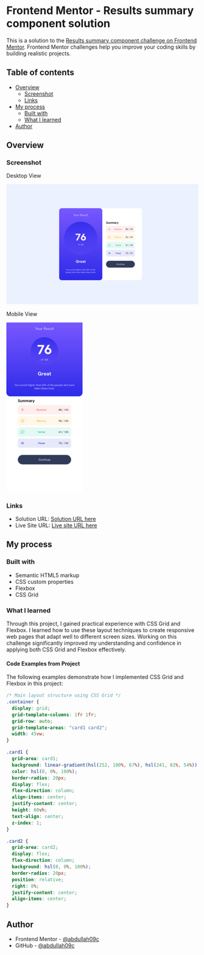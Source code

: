# Frontend Mentor - Results summary component solution

This is a solution to the [Results summary component challenge on Frontend Mentor](https://www.frontendmentor.io/challenges/results-summary-component-CE_K6s0maV). Frontend Mentor challenges help you improve your coding skills by building realistic projects. 

## Table of contents

- [Overview](#overview)
  - [Screenshot](#screenshot)
  - [Links](#links)
- [My process](#my-process)
  - [Built with](#built-with)
  - [What I learned](#what-i-learned)
- [Author](#author)

## Overview




### Screenshot

<p>Desktop View</p>
<img src="screenshots/desktop.png" alt="Desktop view of the results summary component" width="600px">
<p>Mobile View</p>
<img src="screenshots/mobile.png" alt="Mobile view of the results summary component" width="200px">

### Links

- Solution URL: [Solution URL here](https://github.com/abdullah09c/results-summary-component-main.git)
- Live Site URL: [Live site URL here](https://abdullah09c.github.io/results-summary-component-main/)

## My process

### Built with

- Semantic HTML5 markup
- CSS custom properties
- Flexbox
- CSS Grid

### What I learned

Through this project, I gained practical experience with CSS Grid and Flexbox. I learned how to use these layout techniques to create responsive web pages that adapt well to different screen sizes. Working on this challenge significantly improved my understanding and confidence in applying both CSS Grid and Flexbox effectively.

#### Code Examples from Project

The following examples demonstrate how I implemented CSS Grid and Flexbox in this project:

```css
/* Main layout structure using CSS Grid */
.container {
  display: grid;
  grid-template-columns: 1fr 1fr;
  grid-row: auto;
  grid-template-areas: "card1 card2";
  width: 45vw;
}
```
```css
.card1 {
  grid-area: card1;
  background: linear-gradient(hsl(252, 100%, 67%), hsl(241, 81%, 54%));
  color: hsl(0, 0%, 100%);
  border-radius: 20px;
  display: flex;
  flex-direction: column;
  align-items: center;
  justify-content: center;
  height: 60vh;
  text-align: center;
  z-index: 1;
}
```
```css
.card2 {
  grid-area: card2;
  display: flex;
  flex-direction: column;
  background: hsl(0, 0%, 100%);
  border-radius: 20px;
  position: relative;
  right: 8%;
  justify-content: center;
  align-items: center;
}
```


## Author

- Frontend Mentor - [@abdullah09c](https://www.frontendmentor.io/profile/abdullah09c)
- GitHub  - [@abdullah09c](https://www.github.com/abdullah09c)


